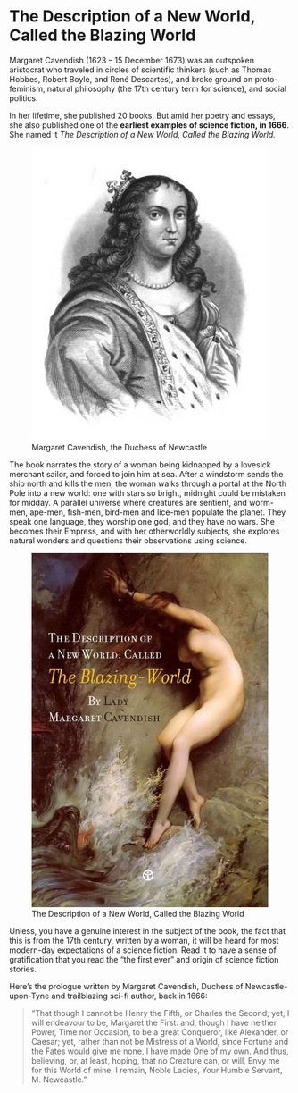 # The Description of a New World, Called the Blazing World

Margaret Cavendish (1623 – 15 December 1673) was an outspoken aristocrat who traveled in circles of scientific thinkers (such as Thomas Hobbes, Robert Boyle, and René Descartes), and broke ground on proto-feminism, natural philosophy (the 17th century term for science), and social politics.

In her lifetime, she published 20 books. But amid her poetry and essays, she also published one of the __earliest examples of science fiction, in 1666__. She named it _The Description of a New World, Called the Blazing World._

<figure>
  <img src="/books/Margaret-Cavendish-the-Duchess-of-Newcastle.jpg" alt="Margaret Cavendish, the Duchess of Newcastle">
  <figcaption>
    Margaret Cavendish, the Duchess of Newcastle
  </figcaption>
</figure>

The book narrates the story of a woman being kidnapped by a lovesick merchant sailor, and forced to join him at sea. After a windstorm sends the ship north and kills the men, the woman walks through a portal at the North Pole into a new world: one with stars so bright, midnight could be mistaken for midday. A parallel universe where creatures are sentient, and worm-men, ape-men, fish-men, bird-men and lice-men populate the planet. They speak one language, they worship one god, and they have no wars. She becomes their Empress, and with her otherworldly subjects, she explores natural wonders and questions their observations using science.

<figure>
  <img src="/books/book-the-description-of-a-new-world-called-the-blazing-world.jpg" alt="The Description of a New World, Called the Blazing World">
  <figcaption>
    The Description of a New World, Called the Blazing World
  </figcaption>
</figure>

Unless, you have a genuine interest in the subject of the book, the fact that this is from the 17th century, written by a woman, it will be heard for most modern-day expectations of a science fiction. Read it to have a sense of gratification that you read the “the first ever” and origin of science fiction stories.

Here’s the prologue written by Margaret Cavendish, Duchess of Newcastle-upon-Tyne and trailblazing sci-fi author, back in 1666:

> “That though I cannot be Henry the Fifth, or Charles the Second; yet, I will endeavour to be, Margaret the First: and, though I have neither Power, Time nor Occasion, to be a great Conqueror, like Alexander, or Caesar; yet, rather than not be Mistress of a World, since Fortune and the Fates would give me none, I have made One of my own. And thus, believing, or, at least, hoping, that no Creature can, or will, Envy me for this World of mine, I remain, Noble Ladies, Your Humble Servant, M. Newcastle.”

